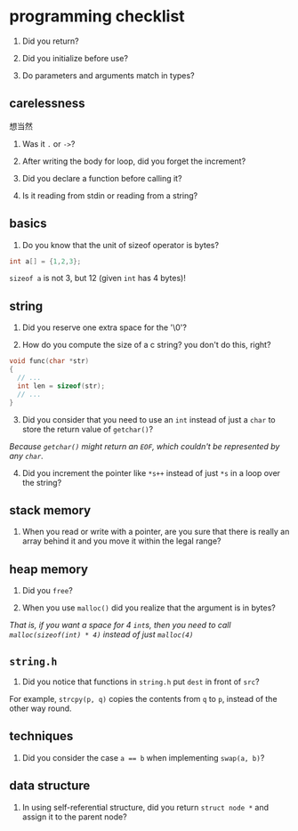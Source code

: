 programming checklist
=====================

1. Did you return?

2. Did you initialize before use?

3. Do parameters and arguments match in types?

carelessness
------------
想当然

1. Was it `.` or `->`?

2. After writing the body for loop, did you forget the increment?

3. Did you declare a function before calling it?

4. Is it reading from stdin or reading from a string?

basics
------
1. Do you know that the unit of sizeof operator is bytes?

```c
int a[] = {1,2,3};
```
`sizeof a` is not 3, but 12 (given `int` has 4 bytes)!

string
------
1. Did you reserve one extra space for the '\0'?

2. How do you compute the size of a c string? you don't do this, right?

```c
void func(char *str)
{
  // ...
  int len = sizeof(str);
  // ...
}
```

3. Did you consider that you need to use an `int` instead of just a `char` to store the return value of `getchar()`?

*Because `getchar()` might return an `EOF`, which couldn't be represented by any `char`.*

4. Did you increment the pointer like `*s++` instead of just `*s` in a loop over the string?

stack memory
------------
1. When you read or write with a pointer, are you sure that there is really an array behind it and you move it within the legal range?

heap memory
-----------
1. Did you `free`?

2. When you use `malloc()` did you realize that the argument is in bytes?

*That is, if you want a space for 4 `int`s, then you need to call `malloc(sizeof(int) * 4)` instead of just `malloc(4)`*

`string.h`
----------
1. Did you notice that functions in `string.h` put `dest` in front of `src`?

For example, `strcpy(p, q)` copies the contents from `q` to `p`, instead of the other way round.

techniques
----------
1. Did you consider the case `a == b` when implementing `swap(a, b)`?

data structure
--------------
1. In using self-referential structure, did you return `struct node *` and assign it to the parent node?
